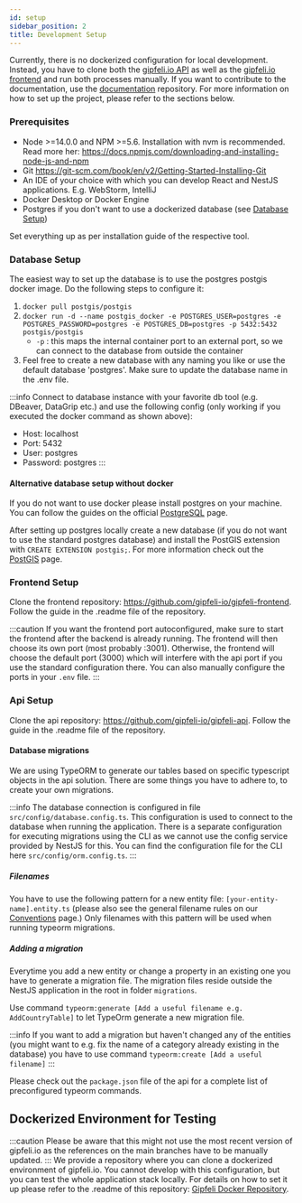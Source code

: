 ```yaml
---
id: setup
sidebar_position: 2
title: Development Setup
---
```


Currently, there is no dockerized configuration for local development. Instead, you have to clone both
the [gipfeli.io API](https://github.com/gipfeli-io/gipfeli-api) as well as
the [gipfeli.io frontend](https://github.com/gipfeli-io/gipfeli-frontend) and run both processes manually. If you want
to contribute to the documentation, use the [documentation](https://github.com/gipfeli-io/documentation) repository. For
more information on how to set up the project, please refer to the sections below.

### Prerequisites

- Node >=14.0.0 and NPM >=5.6. Installation with nvm is recommended. Read more her: https://docs.npmjs.com/downloading-and-installing-node-js-and-npm
- Git https://git-scm.com/book/en/v2/Getting-Started-Installing-Git
- An IDE of your choice with which you can develop React and NestJS applications. E.g. WebStorm, IntelliJ
- Docker Desktop or Docker Engine
- Postgres if you don't want to use a dockerized database (see [Database Setup](#database-setup))

Set everything up as per installation guide of the respective tool.

### Database Setup

The easiest way to set up the database is to use the postgres postgis docker image. Do the following steps to configure
it:

1. `docker pull postgis/postgis`
2. `docker run -d --name postgis_docker -e POSTGRES_USER=postgres -e POSTGRES_PASSWORD=postgres -e POSTGRES_DB=postgres -p 5432:5432 postgis/postgis`
   - `-p` : this maps the internal container port to an external port, so we can connect to the database from outside the container
3. Feel free to create a new database with any naming you like or use the default database 'postgres'. Make sure to
   update the database name in the .env file.

:::info
Connect to database instance with your favorite db tool (e.g. DBeaver, DataGrip etc.) and use the following config (only
working if you executed the docker command as shown above):

- Host: localhost
- Port: 5432
- User: postgres
- Password: postgres
:::

#### Alternative database setup without docker

If you do not want to use docker please install postgres on your machine. You can follow the guides on the official
[PostgreSQL](https://www.postgresql.org/) page.

After setting up postgres locally create a new database (if you do not want to use the standard postgres database) and
install the PostGIS extension with
`CREATE EXTENSION postgis;`. For more information check out the [PostGIS](https://postgis.net/) page.

### Frontend Setup
Clone the frontend repository: https://github.com/gipfeli-io/gipfeli-frontend. Follow the guide in the .readme file of the repository.

:::caution
If you want the frontend port autoconfigured, make sure to start the frontend after the backend is already running. 
The frontend will then choose its own port (most probably :3001). Otherwise, the frontend will choose the default port (3000) which
will interfere with the api port if you use the standard configuration there. You can also manually configure the ports in your `.env` file.
:::

### Api Setup
Clone the api repository: https://github.com/gipfeli-io/gipfeli-api. Follow the guide in the .readme file of the repository.

#### Database migrations

We are using TypeORM to generate our tables based on specific typescript objects in the api solution. There are some things you have to
adhere to, to create your own migrations.

:::info
The database connection is configured in file `src/config/database.config.ts`. This configuration is used to connect to the database
when running the application. There is a separate configuration for executing migrations using the CLI as we cannot use the config service provided
by NestJS for this. You can find the configuration file for the CLI here `src/config/orm.config.ts`.
:::

##### Filenames
You have to use the following pattern for a new entity file: `[your-entity-name].entity.ts` 
(please also see the general filename rules on our [Conventions](guidelines/conventions) page.)
Only filenames with this pattern will be used when running typeorm migrations.

##### Adding a migration
Everytime you add a new entity or change a property in an existing one you have to generate a migration file.
The migration files reside outside the NestJS application in the root in folder `migrations`. 

Use command `typeorm:generate [Add a useful filename e.g. AddCountryTable]` to let TypeOrm generate a new migration file.

:::info
If you want to add a migration but haven't changed any of the entities (you might want to e.g. fix the name of a category already
existing in the database) you have to use command `typeorm:create [Add a useful filename]`
:::

Please check out the `package.json` file of the api for a complete list of preconfigured typeorm commands.

## Dockerized Environment for Testing
:::caution
Please be aware that this might not use the most recent
version of gipfeli.io as the references on the main branches have to be manually updated.
:::
We provide a repository where you can clone a dockerized environment of gipfeli.io. You cannot develop with this configuration, but you can 
test the whole application stack locally. 
For details on how to set it up please refer to the .readme of this repository: [Gipfeli Docker Repository](https://github.com/gipfeli-io/gipfeli-docker).
